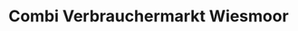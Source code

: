 ---
title: "Combi Verbrauchermarkt Wiesmoor"
url: /wiesmoor/combi-verbrauchermarkt-wiesmoor/
shop: Supermarkt
---